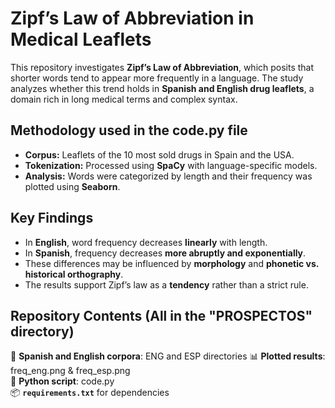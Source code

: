 # Zipf’s Law of Abbreviation in Medical Leaflets  

This repository investigates **Zipf’s Law of Abbreviation**, which posits that shorter words tend to appear more frequently in a language. The study analyzes whether this trend holds in **Spanish and English drug leaflets**, a domain rich in long medical terms and complex syntax.  

## Methodology used in the code.py file
- **Corpus:** Leaflets of the 10 most sold drugs in Spain and the USA.  
- **Tokenization:** Processed using **SpaCy** with language-specific models.  
- **Analysis:** Words were categorized by length and their frequency was plotted using **Seaborn**.  

## Key Findings  
- In **English**, word frequency decreases **linearly** with length.  
- In **Spanish**, frequency decreases **more abruptly and exponentially**.  
- These differences may be influenced by **morphology** and **phonetic vs. historical orthography**.  
- The results support Zipf’s law as a **tendency** rather than a strict rule.  

## Repository Contents  (All in the "PROSPECTOS" directory)
📄 **Spanish and English corpora**: ENG and ESP directories
📊 **Plotted results**: freq_eng.png & freq_esp.png  
📜 **Python script**: code.py  
📦 **`requirements.txt`** for dependencies
